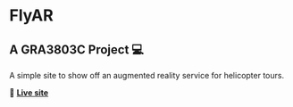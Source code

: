# FlyAR 
## A GRA3803C Project 💻

A simple site to show off an augmented reality service for helicopter tours.

🚁 **[Live site](http://douten.github.io/FlyAR/)**
